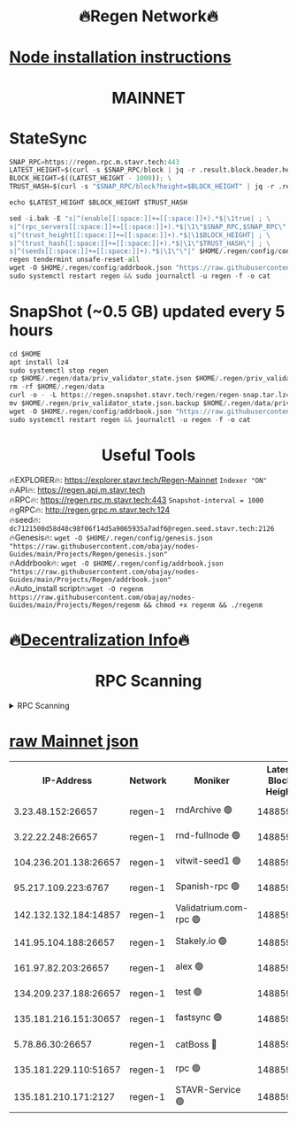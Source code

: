 <h1 align="center"> 🔥Regen Network🔥</h1>

[Node installation instructions](https://github.com/obajay/nodes-Guides/tree/main/Projects/Regen)
=
<h1 align="center"> MAINNET</h1>

# StateSync
```python
SNAP_RPC=https://regen.rpc.m.stavr.tech:443
LATEST_HEIGHT=$(curl -s $SNAP_RPC/block | jq -r .result.block.header.height); \
BLOCK_HEIGHT=$((LATEST_HEIGHT - 1000)); \
TRUST_HASH=$(curl -s "$SNAP_RPC/block?height=$BLOCK_HEIGHT" | jq -r .result.block_id.hash)

echo $LATEST_HEIGHT $BLOCK_HEIGHT $TRUST_HASH

sed -i.bak -E "s|^(enable[[:space:]]+=[[:space:]]+).*$|\1true| ; \
s|^(rpc_servers[[:space:]]+=[[:space:]]+).*$|\1\"$SNAP_RPC,$SNAP_RPC\"| ; \
s|^(trust_height[[:space:]]+=[[:space:]]+).*$|\1$BLOCK_HEIGHT| ; \
s|^(trust_hash[[:space:]]+=[[:space:]]+).*$|\1\"$TRUST_HASH\"| ; \
s|^(seeds[[:space:]]+=[[:space:]]+).*$|\1\"\"|" $HOME/.regen/config/config.toml
regen tendermint unsafe-reset-all
wget -O $HOME/.regen/config/addrbook.json "https://raw.githubusercontent.com/obajay/nodes-Guides/main/Projects/Regen/addrbook.json"
sudo systemctl restart regen && sudo journalctl -u regen -f -o cat
```
# SnapShot (~0.5 GB) updated every 5 hours
```python
cd $HOME
apt install lz4
sudo systemctl stop regen
cp $HOME/.regen/data/priv_validator_state.json $HOME/.regen/priv_validator_state.json.backup
rm -rf $HOME/.regen/data
curl -o - -L https://regen.snapshot.stavr.tech/regen/regen-snap.tar.lz4 | lz4 -c -d - | tar -x -C $HOME/.regen --strip-components 2
mv $HOME/.regen/priv_validator_state.json.backup $HOME/.regen/data/priv_validator_state.json
wget -O $HOME/.regen/config/addrbook.json "https://raw.githubusercontent.com/obajay/nodes-Guides/main/Projects/Regen/addrbook.json"
sudo systemctl restart regen && journalctl -u regen -f -o cat
```

 <h1 align="center"> Useful Tools</h1>

🔥EXPLORER🔥:     https://explorer.stavr.tech/Regen-Mainnet        `Indexer "ON"` \
🔥API🔥:          https://regen.api.m.stavr.tech \
🔥RPC🔥:          https://regen.rpc.m.stavr.tech:443              `Snapshot-interval = 1000` \
🔥gRPC🔥:         http://regen.grpc.m.stavr.tech:124 \
🔥seed🔥:      `dc7121500d58d40c98f06f14d5a9065935a7adf6@regen.seed.stavr.tech:2126` \
🔥Genesis🔥:   `wget -O $HOME/.regen/config/genesis.json "https://raw.githubusercontent.com/obajay/nodes-Guides/main/Projects/Regen/genesis.json"` \
🔥Addrbook🔥:  `wget -O $HOME/.regen/config/addrbook.json "https://raw.githubusercontent.com/obajay/nodes-Guides/main/Projects/Regen/addrbook.json"` \
🔥Auto_install script🔥:`wget -O regenm https://raw.githubusercontent.com/obajay/nodes-Guides/main/Projects/Regen/regenm && chmod +x regenm && ./regenm`

🔥[Decentralization Info](https://github.com/obajay/StateSync-snapshots/tree/main/Projects/Regen/Decentralization)🔥
=
<h1 align="center"> RPC Scanning</h1>

<details>
<summary>RPC Scanning</summary>

<h2 align="center"> We scan nodes in real time every 4 hours. And we provide the final result of RPC endpoints.
We cannot influence the operation of these nodes in any way. </h2>


```python
If Voting Power is higher than 0 --> then the Node is a validator of the network and may be subject to attack and be a potential threat to the chain.
```
```python
We marked such validators with a red symbol
```

</details>

[raw Mainnet json](https://rpc-check.regenm.stavr.tech/regenm/rpc-regenm-result.json)
=


<table><tr><th>IP-Address</th><th>Network</th><th>Moniker</th><th>Latest Block Height</th><th>Earliest Block Height</th><th>Catching Up</th><th>Tx Index</th><th>Voting Power</th><th>Scan Time</th></tr><tr><td>3.23.48.152:26657</td><td>regen-1</td><td>rndArchive 🟢</td><td>14885948</td><td>1</td><td>False</td><td>on</td><td>0</td><td>2024-02-27T17:27:10.786775932UTC</td></tr><tr><td>3.22.22.248:26657</td><td>regen-1</td><td>rnd-fullnode 🟢</td><td>14885948</td><td>4134001</td><td>False</td><td>on</td><td>0</td><td>2024-02-27T17:27:08.121068805UTC</td></tr><tr><td>104.236.201.138:26657</td><td>regen-1</td><td>vitwit-seed1 🟢</td><td>14885943</td><td>8943001</td><td>False</td><td>on</td><td>0</td><td>2024-02-27T17:26:40.199127253UTC</td></tr><tr><td>95.217.109.223:6767</td><td>regen-1</td><td>Spanish-rpc 🟢</td><td>14885951</td><td>10068001</td><td>False</td><td>on</td><td>0</td><td>2024-02-27T17:27:28.311969006UTC</td></tr><tr><td>142.132.132.184:14857</td><td>regen-1</td><td>Validatrium.com-rpc 🟢</td><td>14885951</td><td>11175001</td><td>False</td><td>on</td><td>0</td><td>2024-02-27T17:27:30.581326836UTC</td></tr><tr><td>141.95.104.188:26657</td><td>regen-1</td><td>Stakely.io 🟢</td><td>14885946</td><td>13442501</td><td>False</td><td>on</td><td>0</td><td>2024-02-27T17:26:57.203429556UTC</td></tr><tr><td>161.97.82.203:26657</td><td>regen-1</td><td>alex 🟢</td><td>14885949</td><td>13992001</td><td>False</td><td>on</td><td>0</td><td>2024-02-27T17:27:17.736678460UTC</td></tr><tr><td>134.209.237.188:26657</td><td>regen-1</td><td>test 🟢</td><td>14885954</td><td>13992001</td><td>False</td><td>on</td><td>0</td><td>2024-02-27T17:27:43.128538177UTC</td></tr><tr><td>135.181.216.151:30657</td><td>regen-1</td><td>fastsync 🟢</td><td>14885949</td><td>14457001</td><td>False</td><td>off</td><td>0</td><td>2024-02-27T17:27:17.458331883UTC</td></tr><tr><td>5.78.86.30:26657</td><td>regen-1</td><td>catBoss 🔴</td><td>14885955</td><td>14797001</td><td>False</td><td>on</td><td>9081997533</td><td>2024-02-27T17:27:52.233556432UTC</td></tr><tr><td>135.181.229.110:51657</td><td>regen-1</td><td>rpc 🟢</td><td>14885945</td><td>14844001</td><td>False</td><td>on</td><td>0</td><td>2024-02-27T17:26:54.861106205UTC</td></tr><tr><td>135.181.210.171:2127</td><td>regen-1</td><td>STAVR-Service 🟢</td><td>14885956</td><td>14883001</td><td>False</td><td>on</td><td>0</td><td>2024-02-27T17:27:56.661168879UTC</td></tr></table>
